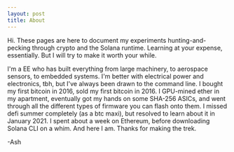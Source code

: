 ```yaml
---
layout: post
title: About
---
```


Hi. These pages are here to document my experiments hunting-and-pecking through crypto and the Solana runtime.
Learning at your expense, essentially. But I will try to make it worth your while. 

I'm a EE who has built everything from large machinery, to aerospace sensors, to embedded systems.
I'm better with electrical power and electronics, tbh, but I've always been drawn to the command line. I bought my first bitcoin
in 2016, sold my first bitcoin in 2016. I GPU-mined ether in my apartment, eventually got my hands on some SHA-256 ASICs,
and went through all the different types of firmware you can flash onto them. I missed defi summer completely (as a btc maxi), but 
resolved to learn about it in January 2021. I spent about a week on Ethereum, before downloading Solana CLI on a whim. And here I am. Thanks for making the trek.

-Ash

